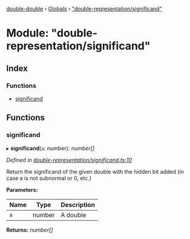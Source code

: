 [double-double](../README.md) › [Globals](../globals.md) › ["double-representation/significand"](_double_representation_significand_.md)

# Module: "double-representation/significand"

## Index

### Functions

* [significand](_double_representation_significand_.md#significand)

## Functions

###  significand

▸ **significand**(`a`: number): *number[]*

*Defined in [double-representation/significand.ts:10](https://github.com/FlorisSteenkamp/double-double/blob/bf93768/src/double-representation/significand.ts#L10)*

Return the significand of the given double with the hidden bit added (in case
a is not subnormal or 0, etc.)

**Parameters:**

Name | Type | Description |
------ | ------ | ------ |
`a` | number | A double  |

**Returns:** *number[]*
